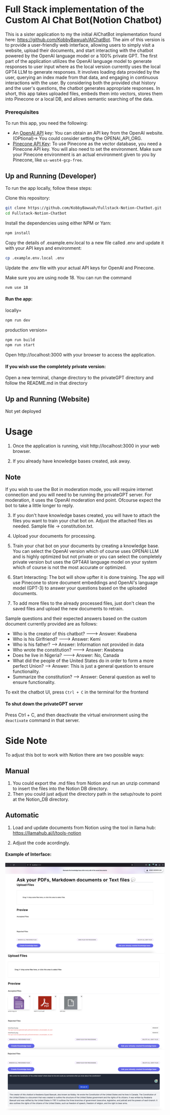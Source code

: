 # Full Stack implementation of the Custom AI Chat Bot(Notion Chatbot)
This is a sister application to my the initial AIChatBot implementation found here: https://github.com/KobbyBawuah/AIChatBot. The aim of this version is to provide a user-friendly web interface, allowing users to simply visit a website, upload their documents, and start interacting with the chatbot powered by the OpenAI language model or a 100% private GPT. The first part of the application utilizes the OpenAI language model to generate responses to user input where as the local version currently uses the local GPT4 LLM to generate responses. It involves loading data provided by the user, querying an index made from that data, and engaging in continuous interactions with the user. By considering both the provided chat history and the user's questions, the chatbot generates appropriate responses. In short, this app takes uploaded files, embeds them into vectors, stores them into Pinecone or a local DB, and allows semantic searching of the data.


### Prerequisites
To run this app, you need the following:
- An [OpenAI API](https://platform.openai.com/) key: You can obtain an API key from the OpenAI website. (OPtional)-> You could consider setting the OPENAI_API_ORG.
- [Pinecone API Key](https://app.pinecone.io/organizations/-NalvPDNU4OBLzvzVC7t/projects/gcp-starter:5718e41/indexes): To use Pinecone as the vector database, you need a Pinecone API key. You will also need to set the environment. Make sure your Pinecone environment is an actual environment given to you by Pinecone, like `us-west4-gcp-free`.


## Up and Running (Developer)
To run the app locally, follow these steps:

Clone this repository:
```bash
git clone https://github.com/KobbyBawuah/Fullstack-Notion-Chatbot.git
cd Fullstack-Notion-Chatbot
```

Install the dependencies using either NPM or Yarn:
```bash
npm install
```

Copy the details of .example.env.local to a new file called .env and update it with your API keys and environment:
```bash
cp .example.env.local .env
```

Update the .env file with your actual API keys for OpenAI and Pinecone.

Make sure you are using node 18. You can run the command
```bash
nvm use 18 
```

#### Run the app:
locally=
```bash
npm run dev
```

production version=
```bash
npm run build
npm run start
```

Open http://localhost:3000 with your browser to access the application.

#### If you wish use the completely private version: 

Open a new terminal, change directory to the privateGPT directory and follow the README.md in that directory

## Up and Running (Website)
Not yet deployed


# Usage
1. Once the application is running, visit http://localhost:3000 in your web browser.

2. If you already have knowledge bases created, ask away. 

## Note 

If you wish to use the Bot in moderation mode, you will require internet connection and you will need to be running the privateGPT server. For moderation, it uses the OpenAI moderation end point. Ofcourse expect the bot to take a little longer to reply.

3. If you don't have knowledge bases created, you will have to attach the files you want to train your chat bot on. Adjust the attached files as needed. Sample file -> constitution.txt.

4. Upload your documents for processing. 

5. Train your chat bot on your documents by creating a knowledge base. You can select the OpenAI version which of course uses OPENAI LLM and is highly optimized but not private or you can select the completely private version but uses the GPT4All language model on your system which of course is not the most accurate or optimized. 

6. Start Interacting: The bot will show upfter it is done training. The app will use Pinecone to store document embeddings and OpenAI's language model (GPT-3) to answer your questions based on the uploaded documents.

7. To add more files to the already processed files, just don't clean the saved files and upload the new documents to retrain. 

Sample questions and their expected answers based on the custom document currently provided are as follows:
- Who is the creator of this chatbot? ---> Answer: Kwabena
- Who is his Girlfriend? ---> Answer: Kemi
- Who is his father? --> Answer: Information not provided in data
- Who wrote the constitution? ---> Answer: Kwabena
- Does he live in Nigeria? ---> Answer: No, Canada
- What did the people of the United States do in order to form a more perfect Union? --> Answer: This is just a general question to ensure functionality. 
- Summarize the constitution? --> Answer: General question as well to ensure functionality.

To exit the chatbot UI, press `Ctrl + C` in the terminal for the frontend

#### To shut down the privateGPT server
Press Ctrl + C, and then deactivate the virtual environment using the `deactivate` command in that server.

# Side Note
To adjust this bot to work with Notion there are two possible ways:

## Manual 
1. You could export the .md files from Notion and run an unzip command to insert the files into the Notion DB directory.
2. Then you could just adjust the directory path in the setup/route to point at the Notion_DB directory. 

## Automatic
1. Load and update documents from Notion using the tool in llama hub:
https://llamahub.ai/l/tools-notion 

2. Adjust the code acordingly. 

#### Example of Interface:
![Example image of interface](images/interface1.png)
![Preview](images/interface2.png)
![SearchBot example](images/interface3.png)

